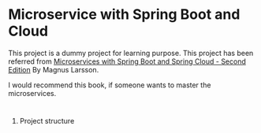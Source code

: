 
# Microservice with Spring Boot and Cloud

This project is a dummy project for learning purpose. This project has been referred from [Microservices with Spring Boot and Spring Cloud - Second Edition](https://www.oreilly.com/library/view/microservices-with-spring/9781801072977/) By Magnus Larsson.

I would recommend this book, if someone wants to master the microservices.

#
1. Project structure 